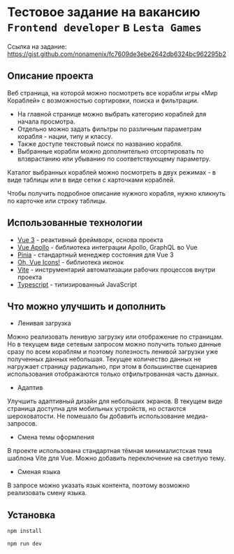 # Тестовое задание на вакансию `Frontend developer` в `Lesta Games`
 Ссылка на задание: https://gist.github.com/nonamenix/fc7609de3ebe2642db6324bc962295b2

## Описание проекта
Веб страница, на которой можно посмотреть все корабли игры «Мир Кораблей» с возможностью сортировки, поиска и фильтрации. 

- На главной странице можно выбрать категорию кораблей для начала просмотра. 
- Отдельно можно задать фильтры по различным параметрам корабля - нации, типу и классу.
- Также доступе текстовый поиск по названию корабля. 
- Выбранные корабли можно дополнительно отсортировать по влзврастанию или убыванию по соответствующему параметру. 

Каталог выбранных кораблей можно посмотреть в двух режимах - в виде таблицы или в виде сетки с карточками кораблей. 

Чтобы получить подробное описание нужного корабля, нужно кликнуть по карточке или строку таблицы.

## Использованные технологии
- [Vue 3](https://vuejs.org/) - реактивный фреймворк, основа проекта
- [Vue Apollo](https://apollo.vuejs.org/) - библиотека интеграции Apollo, GraphQL во Vue
- [Pinia](https://pinia.vuejs.org/) - стандартный менеджер состояния для Vue 3
- [Oh, Vue Icons!](https://oh-vue-icons.js.org/) - библиотека иконок
- [Vite](https://vitejs.dev/) - инструментарий автоматизации рабочих процессов внутри проекта
- [Typescript](https://www.typescriptlang.org/) - типизированный JavaScript

## Что можно улучшить и дополнить
- Ленивая загрузка

Можно реализовать ленивую загрузку или отображение по страницам. Но в текущем виде сетевым запросом можно получить только данные сразу по всем кораблям и поэтому полезность ленивой загрузки уже полученных данных небольшая. Текущее количество данных не нагружает страницу радикально, при этом в большинстве сценариев использования отображаются только отфильтрованная часть данных.

- Адаптив

Улучшить адаптивный дизайн для небольших экранов. В текущем виде страница доступна для мобильных устройств, но остаются шероховатости. Не помешало бы добавить использование медиа-запросов. 

- Смена темы оформления

В проекте использована стандартная тёмная минималистская тема шаблона Vite для Vue. Можно добавить переключение на светлую тему.

- Сменая языка

В запросе можно указать язык контента, поэтому возможно реализовать смену языка.

## Установка
```sh
npm install
```

```sh
npm run dev
```